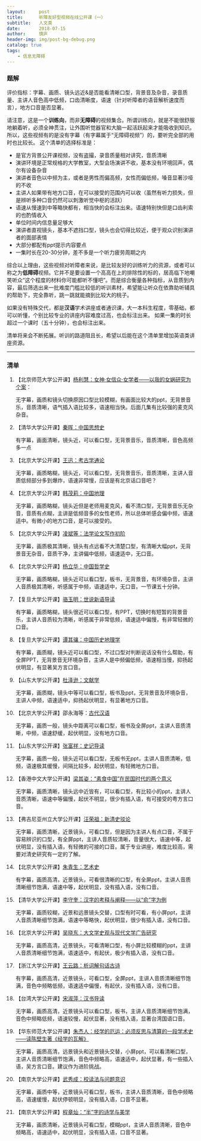 ```yaml
---
layout:     post
title:      听障友好型视频在线公开课（一）
subtitle:   人文类
date:       2018-07-15
author:     慎庐
header-img: img/post-bg-debug.png
catalog: true
tags:
    - 信息无障碍
---
```


### 题解
评价指标：字幕、画质、镜头远近&是否能看清晰口型，背景音及杂音，录音质量、主讲人音色高中低频，口齿清晰度，语速（针对听障者的语音解析速度而言），地方口音是否显著。

请注意，这是一个**训练向**，而非**无障碍**的视频集合。所谓训练向，就是不能很舒服地躺着听，必须全神贯注，让外围听觉器官和大脑一起活跃起来才能吸收到知识。所以，这些视频有的是没有字幕（有字幕属于“无障碍视频”）的，要听完全部的用时也比较长。
这个清单的选择标准是：
- 是官方背景公开课视频，没有盗撮，录音质量相对讲究，音质清晰
- 演讲环境是正常规格的大学教室，大型会场演讲不收，基本没有环境回声，偶尔有设备杂音
- 演讲者音色以中频为主，或者是男性而偏高频，女性而偏低频，嗓音显著沙哑的不收
- 主讲人如果带有地方口音，在可以接受的范围内可以收（虽然有听力损失，但是辨听多种口音仍然可以刺激听觉中枢的活跃）
- 语速从慢速到中等略快都有，相当快的会标注出来。语速特别快但是口齿利索的也酌情收入
- 单位时间内信息量足够大
- 演讲者直视镜头，基本不遮挡口型，镜头也会切得比较近，便于观众识别演讲者的面部表情
- 大部分都配有ppt提示内容要点
- 一集时长在20-30分钟，差不多是一个听力疲劳周期之内

综合以上理由，这些视频对听障者来说，是比较友好的训练听力的资源，或者可以称之为**低障碍**视频。它并不是要设置一个高高在上的排除性的标的，居高临下地嘲笑听众“这个程度的材料你可能都听不懂吧”。而是综合衡量各种指标，从音质到内容，最后筛选出来一批难度门槛比较低的听训素材，希望能让听众在依靠助听辅具的帮助下，完全靠听，跳一跳就能摘到比较大的桃子。

如果没有特殊交代，都是**汉语**学术讲座或者通识课，大一本科生程度，零基础，都可以听懂，个别比较专业的讲座内容难度过高，也会标注出来。
如果一集的时长超过一个课时（五十分钟），也会标注出来。

清单将来会不断拓展。听训的路道阻且长，希望以后能在这个清单里增加英语类讲座资源。

------

### 清单

1. 【北京师范大学公开课】[杨利慧：女神·女信众·女学者——以我的女娲研究为个案](https://www.bilibili.com/video/av8094576?p=2)：

   无字幕，画质和镜头切换原因口型比较模糊，有画面比较大的ppt，无背景音乐，音质清晰，语气插入语比较多，语速相当快。后面几集有比较强的麦克风杂音。

   

2. 【清华大学公开课】[秦晖：中国思想史](https://www.bilibili.com/video/av7183298?from=search&seid=15158175792133353308)

   有字幕，画面清晰，镜头近，可以看口型，无背景音乐，音质清晰，音色高频多一点

   

3. 【北京大学公开课】[王迅：考古学通论](https://www.bilibili.com/video/av9511798?from=search&seid=2646690475612724647)

   无字幕，画质略糊，镜头近，可以看口型，无背景音乐，音质清晰，主讲人音质低频部分多到爆炸，语速非常慢，应该是有北京话口音吧？

   

4. 【北京大学公开课】[韩茂莉：中国地理](https://www.bilibili.com/video/av14126533?spm_id_from=333.338.__bofqi.13)

   无字幕，画质略糊，镜头近但是老师用麦克风，看不清口型，无背景音乐无杂音，音质有点糊，主讲是低频音多的女性老师，所以总体听感会偏中频，语速适中。有微小的地方口音，是可以接受的。

   

5. 【北京大学公开课】[凌斌等：法学论文写作初阶](https://www.bilibili.com/video/av10054201?spm_id_from=333.338.__bofqi.12)

   无字幕，画质极其清晰，镜头有点远看不大清楚口型，有清晰大幅ppt，无背景音无杂音，音质干净，主讲偏中低频，语速适中，无口音。

   

6. 【北京大学公开课】[杨立华：中国哲学史](https://www.bilibili.com/video/av16834940)

   无字幕，画质略糊，镜头近可以看口型，板书，无背景音，有环境杂音，主讲人音质极其清晰，听感属于中频，语速适中，无口音。一节课五十分钟。

   

7. 【复旦大学公开课】[骆玉明：世说新语导读](https://www.bilibili.com/video/av23500841)

   有字幕，画质略糊，镜头很近可以看口型，有PPT，切换时有短暂的背景音乐，主讲人音质较为清晰，听感属于非常低频，语速适中偏慢，有非常轻微的口音。

   

8. 【复旦大学公开课】[谭其骧：中国历史地理学](https://www.bilibili.com/video/av24239701)

   有字幕，画质糊，镜头近可以看口型，不过口型对判断说话没有什么帮助，有全屏PPT，无背景音无环境杂音，主讲人是中频偏低频，语速相当慢，抑扬起伏明显，有显著吴方言口音。

   

9. 【山东大学公开课】[杜泽逊：文献学](https://www.bilibili.com/video/av7091581?from=search&seid=13006167320540346460)

   无字幕，画质糊，镜头中等可以看口型，板书及ppt，无背景音及环境杂音，主讲人中频，语速适中，抑扬起伏明显，有显著地方口音。

   

10. 【北京大学公开课】邵永海等：[古代汉语](https://www.bilibili.com/video/av7111299?from=search&seid=9536331215441931806)

    无字幕，画质一般，镜头中距离可以看口型，板书及全屏ppt，主讲人音质清晰，中频，语速舒缓，起伏明显，没有地方口音。

    

11. 【山东大学公开课】[张富祥：史记导读](https://www.bilibili.com/video/av11805412?spm_id_from=333.338.__bofqi.47)

    无字幕，画质一般，镜头近可以看口型，无板书无ppt，主讲人音质清晰，低频，语速极其缓慢，间隔比较多，起伏明显，有轻微地方口音。

    

12. 【香港中文大学公开课】[梁其姿：“素食中国”在民国时代的两个意义](https://www.bilibili.com/video/av8469715?spm_id_from=333.338.__bofqi.19)

    无字幕，画质清晰，镜头远中近皆有，可以看口型，有比较小的ppt，主讲人音质清晰，语速中等偏慢，起伏不明显，很少有插入语，有可接受的粤方言口音。

    

13. 【弗吉尼亚州立大学公开课】[汪荣祖：新清史驳论](https://www.bilibili.com/video/av17200942?spm_id_from=333.338.__bofqi.16)

    无字幕，画质清晰，近景镜头，可看口型，但是因为主讲人有点口音，不属于容易辨识的口型，有全屏ppt，主讲人音质较清晰，音量很大，语速中等，起伏明显，没有插入语，有轻微的可接的口音。属于专业讲座，难度比较高，需要对清史研究有一定的了解。

    

14. 【北京大学公开课】[朱青生：艺术史](https://www.bilibili.com/video/av7532722?spm_id_from=333.338.__bofqi.25)

    有字幕，画质高清，近景镜头，可看很清晰的口型，有全屏ppt，主讲人音质清晰细节饱满，语速中等，起伏明显，没有插入语，没有口音。

    

15. 【清华大学公开课】[李守奎：汉字的考释与阐释——以“俞”字为例](https://www.bilibili.com/video/av26546245?from=search&seid=309738335106892728)

    无字幕，画质较糊，近景和远景镜头交替，口型有时可看，有小屏ppt，主讲人音质清晰细节饱满，语速中等略快，起伏明显，很少有插入语，没有口音。

    

16. 【北京大学公开课】[吴晓东：大文学史观与现代文学广告研究](https://www.bilibili.com/video/av26477159?from=search&seid=3718839451178359763)

    无字幕，画质高清，近景镜头，可看清晰口型，有小屏比较模糊的ppt，主讲人音质清晰细节饱满，语速适中，有起伏，极少有插入语，没有口音。

    

17. 【浙江大学公开课】[王云路：析词解句话古诗](https://www.bilibili.com/video/av17853552?from=search&seid=13307344732655769603)

    有字幕，画质高清，近景镜头，可看口型，全屏ppt，主讲人音质清晰细节饱满，音色中频略低频，语速适中偏慢，有起伏，没有插入语，没有口音。

    

18. 【台湾大学公开课】[宋淑萍：汉书导读](https://www.bilibili.com/video/av6282075?from=search&seid=10880925347579099231)

    无字幕，画质高清，近景镜头可以看口型，板书，主讲人音质清晰细节饱满，音色中频略低频，语速较慢，起伏显著，没有插入语，显著台湾国语口音。

    

19. 【华东师范大学公开课】[朱杰人：经学的厄运：必须反思与清算的一段学术史——读陈壁生著《经学的瓦解》](https://www.bilibili.com/video/av21655922)

    无字幕，画质高清，远景镜头和近景镜头交替，小屏ppt，可以看清晰口型，主讲人音质清晰细节饱满，音色中频略高，语速适中，起伏显著，有一些插入语，吴方言口音。建议作为进阶挑战。

    

20. 【南京大学公开课】[武秀成：校读法与问题意识](https://www.bilibili.com/video/av16872545)

    无字幕，画质中等，近景镜头可看口型，板书，主讲人音质清晰，音色中频略高，语速缓慢，起伏停顿明显，没有插入语，口音不显著。

    

21. 【南京大学公开课】[程章灿：“半”字的诗学与美学](https://www.bilibili.com/video/av16434797)

    无字幕，画质清晰，近景镜头可看口型，模糊ppt，主讲人音质清晰，音色中频略高，语速适中，起伏明显，没有插入语，口音不显著。

